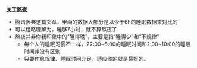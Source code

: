 [**关于熬夜**](https://mp.weixin.qq.com/s/6uBe36DIVuJ68SART97z_A)
* 腾讯医典这篇文章，里面的数据大部分是以少于6h的睡眠数据来对比的
* 可以粗略理解为，睡够7小时，就不算熬夜了
* 熬夜并非你我印象中的“睡得晚”，主要是指“睡得少”和“不规律”
   * 每个人的睡眠习惯不一样，22:00~6:00的睡眠时间和2:00~10:00的睡眠时间并没有区别
   * 只要作息规律、睡眠时间充足，适应你的就是最好的。
